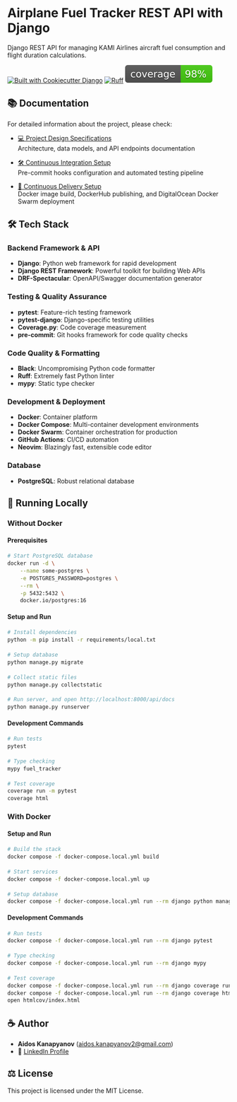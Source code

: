 # Airplane Fuel Tracker REST API with Django

Django REST API for managing KAMI Airlines aircraft fuel
consumption and flight duration calculations.

[![Built with Cookiecutter Django](https://img.shields.io/badge/built%20with-Cookiecutter%20Django-ff69b4.svg?logo=cookiecutter)](https://github.com/cookiecutter/cookiecutter-django/)
[![Ruff](https://img.shields.io/endpoint?url=https://raw.githubusercontent.com/astral-sh/ruff/main/assets/badge/v2.json)](https://github.com/astral-sh/ruff)
![coverage badge](./coverage.svg)

## 📚 Documentation

For detailed information about the project, please check:

- [💻 Project Design Specifications](docs/project-design-specifications.md)<br>
  Architecture, data models, and API endpoints documentation

- [🛠️ Continuous Integration Setup](docs/continuous-integration.md)<br>
  Pre-commit hooks configuration and automated testing pipeline

- [🚀 Continuous Delivery Setup](docs/continuous-delivery.md)<br>
  Docker image build, DockerHub publishing, and DigitalOcean Docker Swarm deployment

## 🛠️ Tech Stack

### Backend Framework & API

- **Django**: Python web framework for rapid development
- **Django REST Framework**: Powerful toolkit for building Web APIs
- **DRF-Spectacular**: OpenAPI/Swagger documentation generator

### Testing & Quality Assurance

- **pytest**: Feature-rich testing framework
- **pytest-django**: Django-specific testing utilities
- **Coverage.py**: Code coverage measurement
- **pre-commit**: Git hooks framework for code quality checks

### Code Quality & Formatting

- **Black**: Uncompromising Python code formatter
- **Ruff**: Extremely fast Python linter
- **mypy**: Static type checker

### Development & Deployment

- **Docker**: Container platform
- **Docker Compose**: Multi-container development environments
- **Docker Swarm**: Container orchestration for production
- **GitHub Actions**: CI/CD automation
- **Neovim**: Blazingly fast, extensible code editor

### Database

- **PostgreSQL**: Robust relational database

## 🏃 Running Locally

### Without Docker

#### Prerequisites

```bash
# Start PostgreSQL database
docker run -d \
    --name some-postgres \
    -e POSTGRES_PASSWORD=postgres \
    --rm \
    -p 5432:5432 \
    docker.io/postgres:16
```

#### Setup and Run

```bash
# Install dependencies
python -m pip install -r requirements/local.txt

# Setup database
python manage.py migrate

# Collect static files
python manage.py collectstatic

# Run server, and open http://localhost:8000/api/docs
python manage.py runserver
```

#### Development Commands

```bash
# Run tests
pytest

# Type checking
mypy fuel_tracker

# Test coverage
coverage run -m pytest
coverage html
```

### With Docker

#### Setup and Run

```bash
# Build the stack
docker compose -f docker-compose.local.yml build

# Start services
docker compose -f docker-compose.local.yml up

# Setup database
docker compose -f docker-compose.local.yml run --rm django python manage.py migrate
```

#### Development Commands

```bash
# Run tests
docker compose -f docker-compose.local.yml run --rm django pytest

# Type checking
docker compose -f docker-compose.local.yml run --rm django mypy

# Test coverage
docker compose -f docker-compose.local.yml run --rm django coverage run -m pytest
docker compose -f docker-compose.local.yml run --rm django coverage html
open htmlcov/index.html

```

## ☕ Author

- **Aidos Kanapyanov** ([aidos.kanapyanov2@gmail.com](mailto:aidos.kanapyanov2@gmail.com))
- 💼 [LinkedIn Profile](https://www.linkedin.com/in/aidos-kanapyanov/)

## ⚖️ License

This project is licensed under the MIT License.
